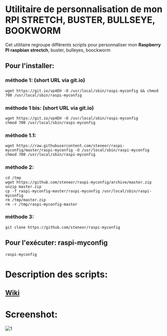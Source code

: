 # Utilitaire de personnalisation de mon RPI STRETCH, BUSTER, BULLSEYE, BOOKWORM

Cet utilitaire regroupe différents scripts pour personnaliser mon **Raspberry PI raspbian strectch**, buster, bulleyes, boockworm

## Pour l'installer:

### méthode 1: (short URL via git.io)
    wget https://git.io/vp4EH -O /usr/local/sbin/raspi-myconfig && chmod 700 /usr/local/sbin/raspi-myconfig
### méthode 1 bis: (short URL via git.io)
    wget https://git.io/vp4EH -O /usr/local/sbin/raspi-myconfig
    chmod 700 /usr/local/sbin/raspi-myconfig
### méthode 1.1:
    wget https://raw.githubusercontent.com/steneor/raspi-myconfig/master/raspi-myconfig -O /usr/local/sbin/raspi-myconfig
    chmod 700 /usr/local/sbin/raspi-myconfig

### méthode 2:
    cd /tmp
    wget https://github.com/steneor/raspi-myconfig/archive/master.zip
    unzip master.zip
    cp -f raspi-myconfig-master/raspi-myconfig /usr/local/sbin/raspi-myconfig
    rm /tmp/master.zip
    rm -r /tmp/raspi-myconfig-master

### méthode 3:
    git clone https://github.com/steneor/raspi-myconfig

## Pour l'exécuter: raspi-myconfig
	raspi-myconfig

# Description des scripts:
## [Wiki](https://github.com/steneor/raspi-myconfig/wiki)

# Screenshot:

![1](https://github.com/steneor/raspi-myconfig/wiki/images/capture.ecran.1.jpg)
